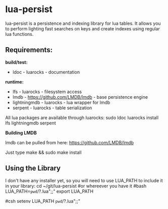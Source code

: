 # lua-persist

lua-persist is a persistence and indexing library for lua tables. It allows you to perform lighting fast searches on keys and create indexes using regular lua functions.

## Requirements:

**build/test:**

 * ldoc - luarocks - documentation

**runtime:**

 * lfs - luarocks - filesystem access
 * lmdb - https://github.com/LMDB/lmdb - base persistence engine
 * lightningmdb - luarocks - lua wrapper for lmdb
 * serpent - luarocks - table serialization

All lua packages are available through luarocks:
sudo ldoc luarocks install lfs lightningmdb serpent

**Building LMDB**

lmdb can be pulled from here:
https://github.com/LMDB/lmdb

Just type make && sudo make install

## Using the Library

I don't have any installer yet, so you will need to use LUA_PATH to include it in your library:
cd ~/git/lua-persist #or whereever you have it
#bash
LUA_PATH=`pwd`/\?.lua";;"
export LUA_PATH

#csh
setenv LUA_PATH `pwd`/\?.lua";;"

